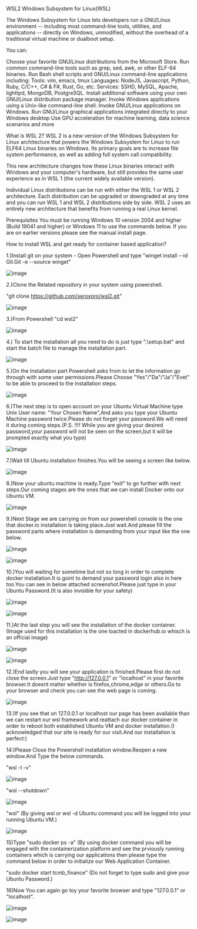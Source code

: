 WSL2
Windows Subsystem for Linux(WSL)

The Windows Subsystem for Linux lets developers run a GNU/Linux environment -- including most command-line tools, utilities, and applications -- directly on Windows, unmodified, without the overhead of a traditional virtual machine or dualboot setup.

You can:

Choose your favorite GNU/Linux distributions from the Microsoft Store.
Run common command-line tools such as grep, sed, awk, or other ELF-64 binaries.
Run Bash shell scripts and GNU/Linux command-line applications including:
Tools: vim, emacs, tmux
Languages: NodeJS, Javascript, Python, Ruby, C/C++, C# & F#, Rust, Go, etc.
Services: SSHD, MySQL, Apache, lighttpd, MongoDB, PostgreSQL.
Install additional software using your own GNU/Linux distribution package manager.
Invoke Windows applications using a Unix-like command-line shell.
Invoke GNU/Linux applications on Windows.
Run GNU/Linux graphical applications integrated directly to your Windows desktop
Use GPU acceleration for machine learning, data science scenarios and more

What is WSL 2?
WSL 2 is a new version of the Windows Subsystem for Linux architecture that powers the Windows Subsystem for Linux to run ELF64 Linux binaries on Windows. Its primary goals are to increase file system performance, as well as adding full system call compatibility.

This new architecture changes how these Linux binaries interact with Windows and your computer's hardware, but still provides the same user experience as in WSL 1 (the current widely available version).

Individual Linux distributions can be run with either the WSL 1 or WSL 2 architecture. Each distribution can be upgraded or downgraded at any time and you can run WSL 1 and WSL 2 distributions side by side. WSL 2 uses an entirely new architecture that benefits from running a real Linux kernel.


Prerequisites
You must be running Windows 10 version 2004 and higher (Build 19041 and higher) or Windows 11 to use the commands below. If you are on earlier versions please see the manual install page.


How to install WSL and get ready for container based application?

1.)Install git on your system
    - Open Powershell and type "winget install --id Git.Git -e --source winget"

![image](https://github.com/xeroxpro/wsl2/assets/40662677/876fa490-2853-4f0d-a0d1-d093ceb5c45b)

2.)Clone the Related repository in your system using powershell.

"git clone https://github.com/xeroxpro/wsl2.git" 

![image](https://github.com/xeroxpro/wsl2/assets/40662677/9f6d9a8a-451e-4e9b-9c13-6804a7373d41)

3.)From Powershell "cd wsl2"

![image](https://github.com/xeroxpro/wsl2/assets/40662677/b5ab0096-3def-4d7d-9b53-dbe7353ad12c)

4.) To start the installation all you need to do is just type ".\setup.bat" and start the batch file to manage the installation part.

![image](https://github.com/xeroxpro/wsl2/assets/40662677/a794175f-20ec-4157-ba9c-998ea7c833d4)


5.)On the Installation part Powershell asks from to let the information go through with some user permissions.Please Choose "Yes"/"Da"/"Ja"/"Evet" to be able to proceed to the installation steps.

![image](https://github.com/xeroxpro/wsl2/assets/40662677/f83be8a6-7bfb-4b52-8829-78b93108d214)

6.)The next step is to open account on your Ubuntu Virtual Machine type Unix User name: "Your Chosen Name",And asks you type your Ubuntu Machine password twice.Please do not forget your password.We will need it during coming steps.(P.S. !!!! While you are giving your desired password,your password will not be seen on the screen,but it will be prompted exactly what you type)

![image](https://github.com/xeroxpro/wsl2/assets/40662677/3c1b7af5-a29d-4166-b6b0-16a69815259b)

7.)Wait till Ubuntu installation finishes.You will be seeing a screen like below.

![image](https://github.com/xeroxpro/wsl2/assets/40662677/72abd293-9740-4918-9812-061bb1fd1731)


8.)Now your ubuntu machine is ready.Type "exit" to go further with next steps.Our coming stages are the ones that we can install Docker onto our Ubuntu VM.

![image](https://github.com/xeroxpro/wsl2/assets/40662677/8e49719f-8a67-4207-a63e-029f1cbe3897)

9.)Next Stage we are carrying on from our powershell console is the one that docker.io installation is taking place.Just wait.And please fill the password parts where installation is demanding from your input like the one below.

![image](https://github.com/xeroxpro/wsl2/assets/40662677/2e646b7c-c1e1-4978-8f1c-c59adfc8d2ec)

![image](https://github.com/xeroxpro/wsl2/assets/40662677/97028255-6163-47cc-ab8e-873cc8ce91a1)

10.)You will waiting for sometime but not so long in order to complete docker installation.It is goint to demand your password login also in here too.You can see in below attached screenshot.Please just type in your Ubuntu Password.(It is also invisible for your safety)

![image](https://github.com/xeroxpro/wsl2/assets/40662677/eca3b5a5-07fb-46db-9461-0933a8afe943)

![image](https://github.com/xeroxpro/wsl2/assets/40662677/b0dcc39a-e645-446e-ba69-3009a7fb0b8b)

11.)At the last step you will see the installation of the docker container.(Image used for this installation is the one loacted in dockerhub.io whisch is an official image)

![image](https://github.com/xeroxpro/wsl2/assets/40662677/c2d3689a-8583-4cc1-98b1-44f3aea05da4)

![image](https://github.com/xeroxpro/wsl2/assets/40662677/901ae62e-cb87-4b6a-8a31-0b18a5c47d10)

12.)End lastly you will see your application is finished.Please first do not close the screen.Just type "http://127.0.0.1" or "localhost"
in your favorite browser.It doesnt matter whether is firefox,chrome,edge or others.Go to your browser and check you can see the web page is coming.

![image](https://github.com/xeroxpro/wsl2/assets/40662677/f2c21116-fc44-4fa6-b36e-7a220f88ba91)

13.)If you see that on 127.0.0.1 or localhost our page has been available than we can restart our wsl framework and reattach our docker container in order to reboot both established Ubuntu VM and docker installation.(I acknowledged that our site is ready for our visit.And our installation is perfect:)

14:)Please Close the Powershell installation window.Reopen a new window.And Type the below commands.

"wsl -l -v"

![image](https://github.com/xeroxpro/wsl2/assets/40662677/a0e8ad58-00e4-4b05-807a-d90ffa84c2f8)

"wsl --shutdown"

![image](https://github.com/xeroxpro/wsl2/assets/40662677/fb806246-6183-4cec-9353-39edc6f35d73)

"wsl" (By giving wsl or wsl -d Ubuntu command you will be logged into your running Ubuntu VM.)

![image](https://github.com/xeroxpro/wsl2/assets/40662677/15ff7b11-fa44-4e21-a220-1cc9f66602ae)

15)Type "sudo docker ps -a" (By using docker command you will be engaged with the containerization platform and see the prviously running containers which is carrying our applications then please type the command below in order to initialize our Web Application Container.

"sudo docker start tcmb_finance" (Do not forget to type sudo and give your Ubuntu Password.)

16)Now You can again go toy your favorite browser and type "127.0.0.1" or "localhost".





![image](https://github.com/xeroxpro/wsl2/assets/40662677/cdef9d54-881b-4b84-a480-585938a371f8)


![image](https://github.com/xeroxpro/wsl2/assets/40662677/a143c370-6315-4790-a10d-3175b22cd2a9)


















